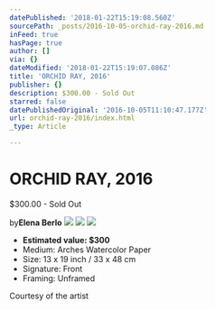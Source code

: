 ```yaml
---
datePublished: '2018-01-22T15:19:08.560Z'
sourcePath: _posts/2016-10-05-orchid-ray-2016.md
inFeed: true
hasPage: true
author: []
via: {}
dateModified: '2018-01-22T15:19:07.086Z'
title: 'ORCHID RAY, 2016'
publisher: {}
description: $300.00 - Sold Out
starred: false
datePublishedOriginal: '2016-10-05T11:10:47.177Z'
url: orchid-ray-2016/index.html
_type: Article

---
```

# **ORCHID RAY, 2016**

$300.00 - Sold Out

by**Elena Berlo**
![](https://the-grid-user-content.s3-us-west-2.amazonaws.com/0da090e7-3f08-4e63-919c-5df3981cc7aa.jpg)
![](https://the-grid-user-content.s3-us-west-2.amazonaws.com/6195357a-a787-4ed6-92f4-00741ffcfefd.jpg)
![](https://the-grid-user-content.s3-us-west-2.amazonaws.com/71786910-c00d-44f3-a597-9558a3ab816b.jpg)

* **Estimated value: $300**
* Medium: Arches Watercolor Paper
* Size: 13 x 19 inch / 33 x 48 cm
* Signature: Front
* Framing: Unframed

Courtesy of the artist